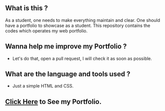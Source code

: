 ## What is this ?

As a student, one needs to make everything maintain and clear.
One should have a portfolio to showcase as a student. This repository
contains the codes which operates my web portfolio.

## Wanna help me improve my Portfolio ?

- Let's do that, open a pull request, I will check it
as soon as possible.

## What are the language and tools used ?

- Just a simple HTML and CSS.

## [Click Here](https://akhil-si.github.io/) to See my Portfolio.
